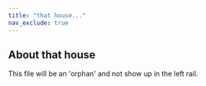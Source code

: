 ```yaml
---
title: "that house..."
nav_exclude: true
---
```



## About that house

This file will be an 'orphan' and not show up in the left rail. 
